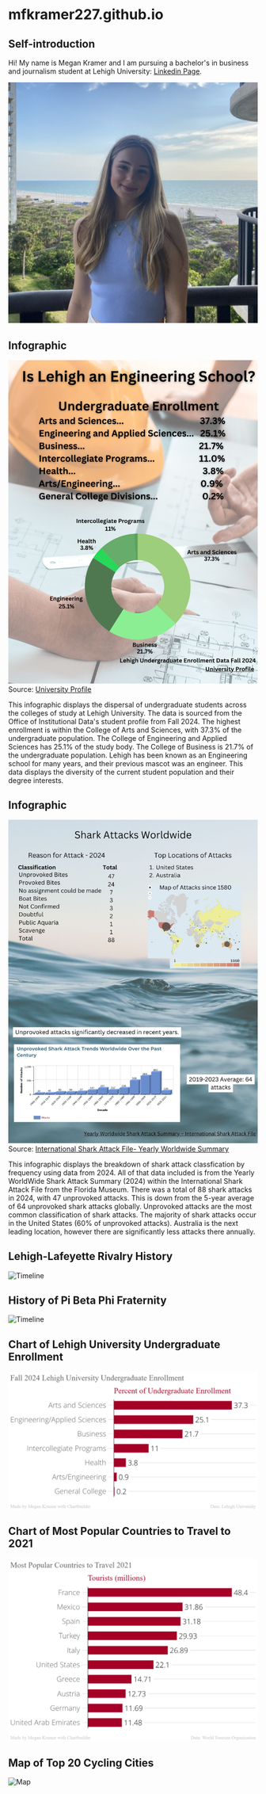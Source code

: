 # mfkramer227.github.io
## Self-introduction
Hi! My name is Megan Kramer and I am pursuing a bachelor's in business and journalism student at Lehigh University: [Linkedin Page](www.linkedin.com/in/megankramer-).


![Self-pic](https://github.com/mfkramer227/mfkramer227.github.io/blob/main/IMG_9618%20(3).jpg?raw=true)

## Infographic
![Picture](https://github.com/mfkramer227/mfkramer227.github.io/blob/main/Is%20Lehigh%20an%20Engineering%20School.png?raw=true)
Source: [University Profile](https://data.lehigh.edu/sites/data.lehigh.edu/files/LUprofile_2024.pdf)

This infographic displays the dispersal of undergraduate students across the colleges of study at Lehigh University. The data is sourced from the Office of Institutional Data's student profile from Fall 2024. The highest enrollment is within the College of Arts and Sciences, with 37.3% of the undergraduate population. The College of Engineering and Applied Sciences has 25.1% of the study body. The College of Business is 21.7% of the undergraduate population. Lehigh has been known as an Engineering school for many years, and their previous mascot was an engineer. This data displays the diversity of the current student population and their degree interests.


## Infographic 
![Picture](https://github.com/mfkramer227/mfkramer227.github.io/blob/main/Shark%20Attacks%20Worldwide%20(2).jpg?raw=true)
Source: [International Shark Attack File- Yearly Worldwide Summary](https://www.floridamuseum.ufl.edu/shark-attacks/yearly-worldwide-summary/)

This infographic displays the breakdown of shark attack classfication by frequency using data from 2024. All of that data included is from the Yearly WorldWide Shark Attack Summary (2024) within the International Shark Attack File from the Florida Museum. There was a total of 88 shark attacks in 2024, with 47 unprovoked attacks. This is down from the 5-year average of 64 unprovoked shark attacks globally. Unprovoked attacks are the most common classification of shark attacks. The majority of shark attacks occur in the United States (60% of unprovoked attacks). Australia is the next leading location, however there are significantly less attacks there annually.

## Lehigh-Lafeyette Rivalry History

![Timeline]('https://cdn.knightlab.com/libs/timeline3/latest/embed/index.html?source=1nImZI6ezbFUDTReWAJHO_RgjS2iB09LSlfy9C9Fw7JM&font=Default&lang=en&initial_zoom=2&height=650')

## History of Pi Beta Phi Fraternity
![Timeline](src='https://cdn.knightlab.com/libs/timeline3/latest/embed/index.html?source=162Og-MiqGcusBIUtagTmfuHw_jT7h441x5CcPRgOWsU&font=Default&lang=en&initial_zoom=2&height=650')

## Chart of Lehigh University Undergraduate Enrollment
![Picture](https://github.com/mfkramer227/mfkramer227.github.io/blob/main/Fall_2024_Lehigh_University_Undergraduate_Enrollment_Percent_of_Undergraduate_Enrollment_chartbuilder%20(1).png?raw=true)

## Chart of Most Popular Countries to Travel to 2021
![Picture](https://github.com/mfkramer227/mfkramer227.github.io/blob/main/Most_Popular_Countries_to_Travel_2021_Tourists_(millions)_chartbuilder.png?raw=true)

## Map of Top 20 Cycling Cities
![Map](https://www.google.com/maps/d/u/0/embed?mid=11q9E_kB9gEGIJQvATzkpSKFsZh-NMRc&ehbc=2E312F)
